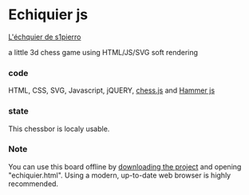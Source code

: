 # Echiquier js 

[L'échquier de s1pierro](https://s1pierro.github.io/echiquierJS/echiquier.html)

a little 3d chess game using HTML/JS/SVG soft rendering

### code
HTML, CSS, SVG, Javascript, jQUERY, [chess.js](https://github.com/jhlywa/chess.js/blob/master/README.md) and [Hammer js](https://hammerjs.github.io/getting-started/)

### state
This chessbor is localy usable.

### Note
You can use this board offline by [downloading the project](https://github.com/s1pierro/echiquierJS/archive/master.zip) and opening "echiquier.html". Using a modern, up-to-date web browser is highly recommended.



